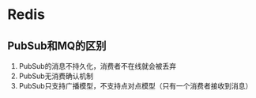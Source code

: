# Redis

## PubSub和MQ的区别

1. PubSub的消息不持久化，消费者不在线就会被丢弃
2. PubSub无消费确认机制
3. PubSub只支持广播模型，不支持点对点模型（只有一个消费者接收到消息）

## 